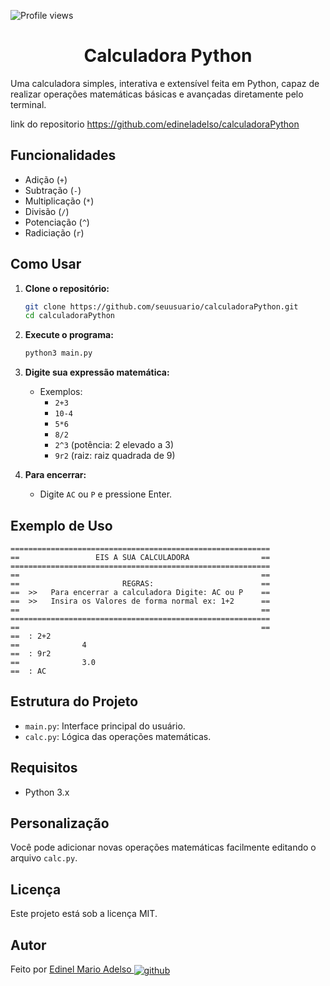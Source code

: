 <p align="left"> <img src="https://komarev.com/ghpvc/?username=edineladelso&color=yellow" alt="Profile views" /> </p>
<h1 align="center">Calculadora Python</h1>

Uma calculadora simples, interativa e extensível feita em Python, capaz de realizar operações matemáticas básicas e avançadas diretamente pelo terminal.
<p>
   link do repositorio
  <a href="https://github.com/edineladelso/calculadoraPython" target="_blank">
    https://github.com/edineladelso/calculadoraPython
  </a>
</p>

## Funcionalidades

- Adição (`+`)
- Subtração (`-`)
- Multiplicação (`*`)
- Divisão (`/`)
- Potenciação (`^`)
- Radiciação (`r`)

## Como Usar

1. **Clone o repositório:**

   ```bash
   git clone https://github.com/seuusuario/calculadoraPython.git
   cd calculadoraPython
   ```

2. **Execute o programa:**

   ```bash
   python3 main.py
   ```

3. **Digite sua expressão matemática:**
   - Exemplos:
     - `2+3`
     - `10-4`
     - `5*6`
     - `8/2`
     - `2^3` (potência: 2 elevado a 3)
     - `9r2` (raiz: raiz quadrada de 9)

4. **Para encerrar:**
   - Digite `AC` ou `P` e pressione Enter.

## Exemplo de Uso

```
==========================================================
==                 EIS A SUA CALCULADORA                ==
==========================================================
==                                                      ==
==                       REGRAS:                        ==
==  >>   Para encerrar a calculadora Digite: AC ou P    ==
==  >>   Insira os Valores de forma normal ex: 1+2      ==
==                                                      ==
==========================================================
==                                                      ==
==  : 2+2
==              4
==  : 9r2
==              3.0
==  : AC
```

## Estrutura do Projeto

- `main.py`: Interface principal do usuário.
- `calc.py`: Lógica das operações matemáticas.

## Requisitos

- Python 3.x

## Personalização

Você pode adicionar novas operações matemáticas facilmente editando o arquivo `calc.py`.

## Licença

Este projeto está sob a licença MIT.

## Autor

<p>
   Feito por 
  <a href="https://github.com/edineladelso" target="_blank">
    Edinel Mario Adelso
  </a>
 <a href="https://github.com/edineladelso/" target="_blank">
    <img align="center" src="https://img.shields.io/badge/-edineladelso-05122A?style=flat&logo=github" alt="github"/>
  </a>
</p>
